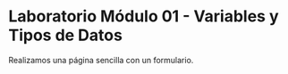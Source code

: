 # Laboratorio Módulo 01 - Variables y Tipos de Datos

Realizamos una página sencilla con un formulario.
